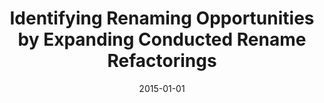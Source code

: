 ---
title: "Identifying Renaming Opportunities by Expanding Conducted Rename Refactorings"
collection: publications
permalink: /publication/2015-01-01-Identifying-Renaming-Opportunities-by-Expanding-Conducted-Rename-Refactorings
date: 2015-01-01
venue: 'IEEE Trans. Software Eng.'
paperurl: 'https://doi.org/10.1109/TSE.2015.2427831'
citation: ' Hui Liu,  Qiurong Liu,  Yang Liu,  Zhouding Wang&quot;Identifying Renaming Opportunities by Expanding Conducted Rename Refactorings.&quot; IEEE Trans. Software Eng., 2015.'
---